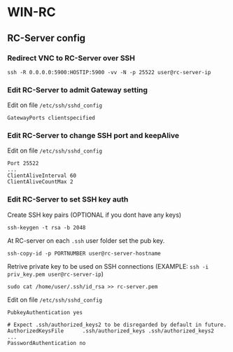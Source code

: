 # WIN-RC 

## RC-Server config

### Redirect VNC to RC-Server over SSH
```shell
ssh -R 0.0.0.0:5900:HOSTIP:5900 -vv -N -p 25522 user@rc-server-ip
```

### Edit RC-Server to admit Gateway setting
Edit on file `/etc/ssh/sshd_config`
```/etc/ssh/sshd_config
GatewayPorts clientspecified
```

### Edit RC-Server to change SSH port and keepAlive
Edit on file `/etc/ssh/sshd_config`
```/etc/ssh/sshd_config
Port 25522
...
ClientAliveInterval 60
ClientAliveCountMax 2
```

### Edit RC-Server to set SSH key auth

Create SSH key pairs (OPTIONAL if you dont have any keys)
```shell
ssh-keygen -t rsa -b 2048
```

At RC-server on each `.ssh` user folder set the pub key.
```shell
ssh-copy-id -p PORTNUMBER user@rc-server-hostname
```

Retrive private key to be used on SSH connections (EXAMPLE: `ssh -i priv_key.pem user@rc-server-ip`)
```shell
sudo cat /home/user/.ssh/id_rsa >> rc-server.pem
```

Edit on file `/etc/ssh/sshd_config`
```/etc/ssh/sshd_config
PubkeyAuthentication yes

# Expect .ssh/authorized_keys2 to be disregarded by default in future.
AuthorizedKeysFile      .ssh/authorized_keys .ssh/authorized_keys2
...
PasswordAuthentication no
```
